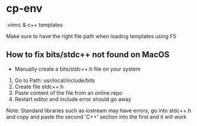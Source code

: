 # cp-env
.vimrc & c++ templates

Make sure to have the right file path when loading templates using F5

## How to fix bits/stdc++ not found on MacOS
- Manually create a bits/stdc++.h file on your system 

1. Go to Path: usr/local/include/bits
2. Create file stdc++.h
3. Paste content of the file from an online repo
4. Restart editor and include error should go away

Note: Standard libraries such as iostream may have errors, go into stdc++.h and copy and paste the second 'C++' section into the first and it will work
